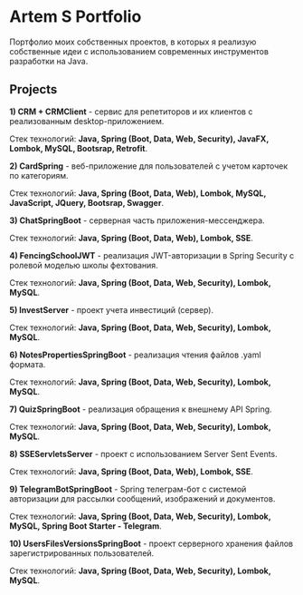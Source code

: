 # Artem S Portfolio
Портфолио моих собственных проектов, в которых я реализую собственные идеи с использованием современных инструментов разработки на Java. 

## Projects

**1) CRM + CRMClient** - сервис для репетиторов и их клиентов с реализованным desktop-приложением.

   Стек технологий: **Java, Spring (Boot, Data, Web, Security), JavaFX, Lombok, MySQL, Bootsrap, Retrofit**.

**2) CardSpring** - веб-приложение для пользователей с учетом карточек по категориям.

   Стек технологий: **Java, Spring (Boot, Data, Web), Lombok, MySQL, JavaScript, JQuery, Bootsrap, Swagger**.

**3) ChatSpringBoot** - серверная часть приложения-мессенджера.

   Стек технологий: **Java, Spring (Boot, Data, Web), Lombok, SSE**.
   
**4) FencingSchoolJWT** - реализация JWT-авторизации в Spring Security с ролевой моделью школы фехтования.

   Стек технологий: **Java, Spring (Boot, Data, Web, Security), Lombok, MySQL**. 

**5) InvestServer** - проект учета инвестиций (сервер).

   Стек технологий: **Java, Spring (Boot, Data, Web, Security), Lombok, MySQL**.
   
**6) NotesPropertiesSpringBoot** - реализация чтения файлов .yaml формата.

   Стек технологий: **Java, Spring (Boot, Data, Web, Security), Lombok, MySQL**. 

**7) QuizSpringBoot** - реализация обращения к внешнему API Spring.

   Стек технологий: **Java, Spring (Boot, Data, Web, Security), Lombok, MySQL**.

**8) SSEServletsServer** - проект с использованием Server Sent Events.

   Стек технологий: **Java, Spring (Boot, Data, Web), Lombok, SSE**.

**9) TelegramBotSpringBoot** - Spring телеграм-бот с системой авторизации для рассылки сообщений, изображений и документов.

   Стек технологий: **Java, Spring (Boot, Data, Web, Security), Lombok, MySQL, Spring Boot Starter - Telegram**. 

**10) UsersFilesVersionsSpringBoot** - проект серверного хранения файлов зарегистрированных пользователей.

   Стек технологий: **Java, Spring (Boot, Data, Web, Security), Lombok, MySQL**. 


###
